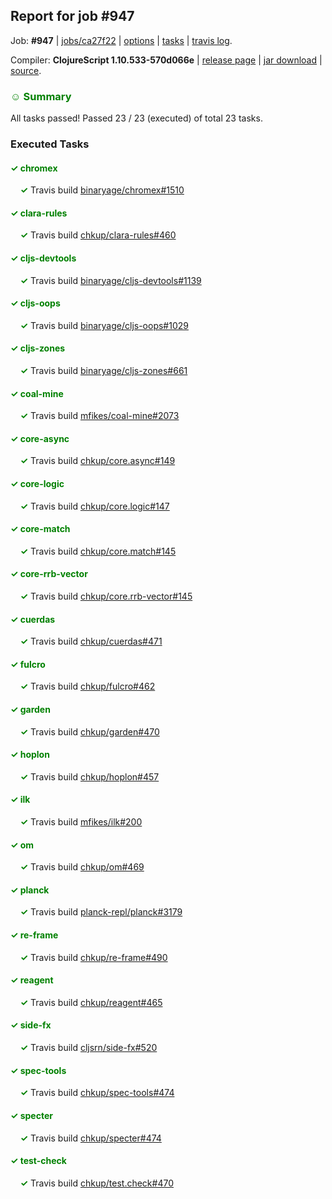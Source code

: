 ## Report for job #947

Job: **#947** | [jobs/ca27f22](https://github.com/cljs-oss/canary/commit/ca27f22ed5582171bb5f584038ad58f0cde13326) | [options](options.edn) | [tasks](tasks.edn) | [travis log](https://travis-ci.org/cljs-oss/canary/builds/538068439).

Compiler: **ClojureScript 1.10.533-570d066e** | [release page](https://github.com/cljs-oss/canary/releases/tag/r1.10.533-570d066e) | [jar download](https://github.com/cljs-oss/canary/releases/download/r1.10.533-570d066e/clojurescript-1.10.533-570d066e.jar) | [source](https://github.com/clojure/clojurescript/commit/570d066ecd0e5a3b45849a28b8b8238fa920a4ea).

### <b style='color:green'>☺ Summary</b>

All tasks passed! Passed 23 / 23 (executed) of total 23 tasks.

### Executed Tasks

#### <b style='color:green'>&#x2713; chromex</b>
&nbsp;&nbsp;&nbsp;&nbsp;<b style='color:green'>&#x2713;</b> Travis build [binaryage/chromex#1510](https://travis-ci.org/binaryage/chromex/builds/538069361)<br>

#### <b style='color:green'>&#x2713; clara-rules</b>
&nbsp;&nbsp;&nbsp;&nbsp;<b style='color:green'>&#x2713;</b> Travis build [chkup/clara-rules#460](https://travis-ci.org/chkup/clara-rules/builds/538069367)<br>

#### <b style='color:green'>&#x2713; cljs-devtools</b>
&nbsp;&nbsp;&nbsp;&nbsp;<b style='color:green'>&#x2713;</b> Travis build [binaryage/cljs-devtools#1139](https://travis-ci.org/binaryage/cljs-devtools/builds/538069373)<br>

#### <b style='color:green'>&#x2713; cljs-oops</b>
&nbsp;&nbsp;&nbsp;&nbsp;<b style='color:green'>&#x2713;</b> Travis build [binaryage/cljs-oops#1029](https://travis-ci.org/binaryage/cljs-oops/builds/538069407)<br>

#### <b style='color:green'>&#x2713; cljs-zones</b>
&nbsp;&nbsp;&nbsp;&nbsp;<b style='color:green'>&#x2713;</b> Travis build [binaryage/cljs-zones#661](https://travis-ci.org/binaryage/cljs-zones/builds/538069405)<br>

#### <b style='color:green'>&#x2713; coal-mine</b>
&nbsp;&nbsp;&nbsp;&nbsp;<b style='color:green'>&#x2713;</b> Travis build [mfikes/coal-mine#2073](https://travis-ci.org/mfikes/coal-mine/builds/538069430)<br>

#### <b style='color:green'>&#x2713; core-async</b>
&nbsp;&nbsp;&nbsp;&nbsp;<b style='color:green'>&#x2713;</b> Travis build [chkup/core.async#149](https://travis-ci.org/chkup/core.async/builds/538069498)<br>

#### <b style='color:green'>&#x2713; core-logic</b>
&nbsp;&nbsp;&nbsp;&nbsp;<b style='color:green'>&#x2713;</b> Travis build [chkup/core.logic#147](https://travis-ci.org/chkup/core.logic/builds/538069505)<br>

#### <b style='color:green'>&#x2713; core-match</b>
&nbsp;&nbsp;&nbsp;&nbsp;<b style='color:green'>&#x2713;</b> Travis build [chkup/core.match#145](https://travis-ci.org/chkup/core.match/builds/538069514)<br>

#### <b style='color:green'>&#x2713; core-rrb-vector</b>
&nbsp;&nbsp;&nbsp;&nbsp;<b style='color:green'>&#x2713;</b> Travis build [chkup/core.rrb-vector#145](https://travis-ci.org/chkup/core.rrb-vector/builds/538069518)<br>

#### <b style='color:green'>&#x2713; cuerdas</b>
&nbsp;&nbsp;&nbsp;&nbsp;<b style='color:green'>&#x2713;</b> Travis build [chkup/cuerdas#471](https://travis-ci.org/chkup/cuerdas/builds/538069520)<br>

#### <b style='color:green'>&#x2713; fulcro</b>
&nbsp;&nbsp;&nbsp;&nbsp;<b style='color:green'>&#x2713;</b> Travis build [chkup/fulcro#462](https://travis-ci.org/chkup/fulcro/builds/538069532)<br>

#### <b style='color:green'>&#x2713; garden</b>
&nbsp;&nbsp;&nbsp;&nbsp;<b style='color:green'>&#x2713;</b> Travis build [chkup/garden#470](https://travis-ci.org/chkup/garden/builds/538069543)<br>

#### <b style='color:green'>&#x2713; hoplon</b>
&nbsp;&nbsp;&nbsp;&nbsp;<b style='color:green'>&#x2713;</b> Travis build [chkup/hoplon#457](https://travis-ci.org/chkup/hoplon/builds/538069693)<br>

#### <b style='color:green'>&#x2713; ilk</b>
&nbsp;&nbsp;&nbsp;&nbsp;<b style='color:green'>&#x2713;</b> Travis build [mfikes/ilk#200](https://travis-ci.org/mfikes/ilk/builds/538069752)<br>

#### <b style='color:green'>&#x2713; om</b>
&nbsp;&nbsp;&nbsp;&nbsp;<b style='color:green'>&#x2713;</b> Travis build [chkup/om#469](https://travis-ci.org/chkup/om/builds/538069558)<br>

#### <b style='color:green'>&#x2713; planck</b>
&nbsp;&nbsp;&nbsp;&nbsp;<b style='color:green'>&#x2713;</b> Travis build [planck-repl/planck#3179](https://travis-ci.org/planck-repl/planck/builds/538069652)<br>

#### <b style='color:green'>&#x2713; re-frame</b>
&nbsp;&nbsp;&nbsp;&nbsp;<b style='color:green'>&#x2713;</b> Travis build [chkup/re-frame#490](https://travis-ci.org/chkup/re-frame/builds/538069594)<br>

#### <b style='color:green'>&#x2713; reagent</b>
&nbsp;&nbsp;&nbsp;&nbsp;<b style='color:green'>&#x2713;</b> Travis build [chkup/reagent#465](https://travis-ci.org/chkup/reagent/builds/538069606)<br>

#### <b style='color:green'>&#x2713; side-fx</b>
&nbsp;&nbsp;&nbsp;&nbsp;<b style='color:green'>&#x2713;</b> Travis build [cljsrn/side-fx#520](https://travis-ci.org/cljsrn/side-fx/builds/538069623)<br>

#### <b style='color:green'>&#x2713; spec-tools</b>
&nbsp;&nbsp;&nbsp;&nbsp;<b style='color:green'>&#x2713;</b> Travis build [chkup/spec-tools#474](https://travis-ci.org/chkup/spec-tools/builds/538069678)<br>

#### <b style='color:green'>&#x2713; specter</b>
&nbsp;&nbsp;&nbsp;&nbsp;<b style='color:green'>&#x2713;</b> Travis build [chkup/specter#474](https://travis-ci.org/chkup/specter/builds/538069631)<br>

#### <b style='color:green'>&#x2713; test-check</b>
&nbsp;&nbsp;&nbsp;&nbsp;<b style='color:green'>&#x2713;</b> Travis build [chkup/test.check#470](https://travis-ci.org/chkup/test.check/builds/538069714)<br>